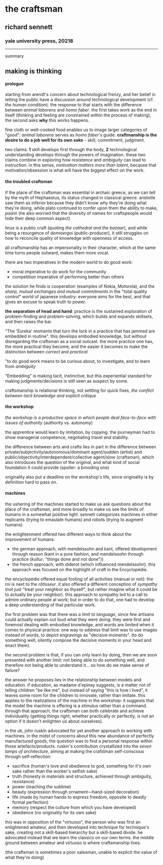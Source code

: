 # the craftsman
## richard sennett
### yale university press, 20218

---
summary

making is thinking
---

#### prologue

starting from arendt's concern about technological frenzy, and her belief in letting the public have a discussion around technological development (cf. *the human condition*). the response to that starts with the difference between *animal laborens* and *homo faber*. the first takes work as the end in itself (thinking and feeling are constrained within the process of making), the second asks **why** this works happens.

fine cloth or well-cooked food enables us to image larger categories of "good": *animal laborens* serves as *homo faber*'s guide. **craftmanship is the desire to do a job well for its own sake** - skill, commitment, judgment.

two claims: **1** skill develops first through the body, **2** technological understanding develops through the powers of imagination. these two claims combine in exploring how *resistance* and *ambiguity* can lead to instruction. in this sense, *motivation matters more than talent*, because that motivation/obsession is what will have the biggest effect on the work.

#### the troubled craftsman

if the place of the craftsman was essential in archaic greece, as we can tell by the myth of Hephaestus, its status changed in classical greece. aristotle saw them as inferior because they didn't know *why* they're doing what they're doing, while plato continued to confer upon them the ability to make, *poiein* (he also worried that the diversity of names for craftspeople would hide their deep common aspect)

linux is a public craft (quoting *the cathedral and the bazaar*), and while being a resurgence of *demioergoi* (public-producer), it still struggles on how to reconcile quality of knowledge with openness of access.

all craftsmanship has an impersonality in their character, which at the same time turns people outward, makes them more vocal.

there are two imperatives in the modern world to do good work:
- moral imperative to do work for the community
- competition imperative of performing better than others

the solution he finds is cooperation (examples of Nokia, Motorola), and the *sharp, mutual exchanges and mutual commitments* in the "total quality control" world of japanese industry: everyone aims for the best, and that gives an excuse to speak truth to power.

**the separation of head and hand**: practice is the sustained exploration of problem-finding and problem-solving, which builds and expands skillsets, and then raises the bar.

"The 'Eureka' moments that turn the lock in a practice that has jammed are embedded in routine". this develops embodied knowledge, but without disregarding the craftsman as a social outcast. the more practice one has, the more practical they become, and the easier it becomes to make the distinction between *correct* and *practical*

"to do good work means to be curious about, to investigate, and to learn from *ambiguity*

"Embedding" is making tacit, instinctive, but this experiential standard for making judgments/decisions is still seen as suspect by some.

craftsmanship is relational thinking, not settling for quick fixes, *the conflict between tacit knowledge and explicit critique*

#### the workshop

*the workshop is a productive space in which people deal face-to-face with issues of authority* (authority vs. autonomy)

the apprentice would learn by imitation, by copying. the journeyman had to show managerial competence, negotiating travel and stability.

the difference between arts and crafts lies in part in the difference between private/subjectivity/autonomous/dominant agent/sudden (artist) and public/objectivity/interdependent/collective agent/slow (craftsman), which also introduces the question of the *original*, and what kind of social foundation it could provide (spoiler: a brooding one)

originality also put a deadline on the workshop's life, since originality is by definition hard to pass on.

#### machines

the ushering of the machines started to make us ask questions about the place of the craftsman, and more broadly to make us see the limits of humans in a somewhat positive light. sennett categorizes machines in either replicants (trying to emaulate humans) and robots (trying to augment humans)

the enlightenment offered two different ways to think about the improvement of humans:
- the german approach, with mendelssohn and kant, offered development through reason (kant in a pure fashion, and mendelssohn through practice (*kultur*, "things done and not done"))
- the french approach, with diderot (which influenced mendelssohn). this approach was focused on the highlight of craft in the Encyclopédie.

the encyclopédie offered equal footing of all activities (manual or not): the *roi* is next to the *rôtisseur*. it also offered a different conception of *sympathy* (not just "treat your neighbor as thyself", but rather imagine what it could be to actually be your neighbor). this approach to sympathy led to a call to admire ordinary people at work; but in order to do that, one had to develop a deep understanding of that particular work.

the first problem was that there was a *limit to language*, since few artisans could actually explain out loud what they were doing: they were first and foremost dealing with embodied knowledge, and words are limited when it comes to physical practice. one way to address that limit was to use images instead of words, to depict engravings as "decisive moments". (to do something well, silently compose the decisive moments in your head and enact them).

the second problem is that, if you can only learn by doing, then we are soon presented with another limit: not being able to do something well, and therefore not being able to understand it... so how do we make sense of failure?

the answer he proposes lies in the relationship between models and education. if education, as madame d'epinay suggests, is a matter not of telling children "be like me", but instead of saying "this is how i lived", it leaves some room for the children to innovate, rather than imitate. this applies to the realizations of the machine in the workshop: it suggests that the model the machine is offering is a stimulus rather than a command. through that approach, the craftsman can both celebrate and achieve individuality (getting things right, whether practically or perfectly, is not an option if it doesn't enlighten us about ourselves).

in the uk, john ruskin advocated for yet another approach to working with machines. in the midst of concerns about this new abundance of perfectly manufactured goods, the question was to find a personal response within those artefacts/products. ruskin's contribution crystallized into the *seven lamps of architecture*, aiming at making the crafstman self-conscious through self-reflection:

- sacrifice (human's love and obedience to god, something for it's own sake rather than the worker's selfish sake)
- truth (honesty in materials and structure, achieved through ambiguity, resistance)
- power (reaching the sublime)
- beauty (expression through ornament—hand-sized decoration)
- life (made by human hands to express freedom, opposite to deadly formal perfection)
- memory (respect the culture from which you have developed)
- obedience (no originality for its own sake)

this was in opposition of the "virtuoso", the person who was first an enlightened amateur, and then developed into technique for technique's sake, creating not a skill-based hierarchy but a skill-based divide. he advocated instead that we learn the classics on our own terms. the middle ground between amateur and virtuoso is where craftsmanship lives.

(the craftsman is sometimes a poor salesman, unable to explicit the value of what they're doing)